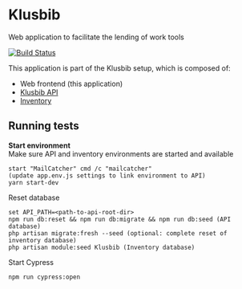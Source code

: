# Klusbib

Web application to facilitate the lending of work tools

[![Build Status](https://travis-ci.org/renardeau/klusbib.svg?branch=master)](https://travis-ci.org/renardeau/klusbib)

This application is part of the Klusbib setup, which is composed of:
* Web frontend (this application)
* [Klusbib API](https://github.com/deelbaarmechelen/klusbibapi)
* [Inventory](https://github.com/deelbaarmechelen/snipe-it)

## Running tests

**Start environment**  
Make sure API and inventory environments are started and available
```
start "MailCatcher" cmd /c "mailcatcher"
(update app.env.js settings to link environment to API)
yarn start-dev
```
Reset database
```
set API_PATH=<path-to-api-root-dir>
npm run db:reset && npm run db:migrate && npm run db:seed (API database)
php artisan migrate:fresh --seed (optional: complete reset of inventory database)
php artisan module:seed Klusbib (Inventory database)
```

Start Cypress
```
npm run cypress:open
```
